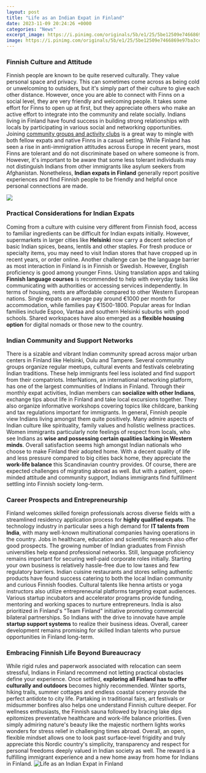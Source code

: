 ```yaml
---
layout: post
title: "Life as an Indian Expat in Finland"
date: 2023-11-09 20:24:26 +0000
categories: "News"
excerpt_image: https://i.pinimg.com/originals/5b/e1/25/5be12509e7466869e97ba3ce5947ab86.png
image: https://i.pinimg.com/originals/5b/e1/25/5be12509e7466869e97ba3ce5947ab86.png
---
```


### Finnish Culture and Attitude
Finnish people are known to be quite reserved culturally. They value personal space and privacy. This can sometimes come across as being cold or unwelcoming to outsiders, but it's simply part of their culture to give each other distance. However, once you are able to connect with Finns on a social level, they are very friendly and welcoming people. 
It takes some effort for Finns to open up at first, but they appreciate others who make an active effort to integrate into the community and relate socially. Indians living in Finland have found success in building strong relationships with locals by participating in various social and networking opportunities. Joining [community groups and activity clubs](https://yt.io.vn/collection/alegre) is a great way to mingle with both fellow expats and native Finns in a casual setting.
While Finland has seen a rise in anti-immigration attitudes across Europe in recent years, most Finns are tolerant and do not discriminate based on where someone is from. However, it's important to be aware that some less tolerant individuals may not distinguish Indians from other immigrants like asylum seekers from Afghanistan. Nonetheless, **Indian expats in Finland** generally report positive experiences and find Finnish people to be friendly and helpful once personal connections are made.

![](http://www.expatexchange.com/images/expats_living_in_finland_hp.jpg)
### Practical Considerations for Indian Expats  
Coming from a culture with cuisine very different from Finnish food, access to familiar ingredients can be difficult for Indian expats initially. However, supermarkets in larger cities like **Helsinki** now carry a decent selection of basic Indian spices, beans, lentils and other staples. For fresh produce or specialty items, you may need to visit Indian stores that have cropped up in recent years, or order online. 
Another challenge can be the language barrier as most interaction in Finland is in Finnish or Swedish. However, English proficiency is good among younger Finns. Using translation apps and taking **Finnish language courses** is recommended to help with everyday tasks like communicating with authorities or accessing services independently.
In terms of housing, rents are affordable compared to other Western European nations. Single expats on average pay around €1000 per month for accommodation, while families pay €1500-1800. Popular areas for Indian families include Espoo, Vantaa and southern Helsinki suburbs with good schools. Shared workspaces have also emerged as a **flexible housing option** for digital nomads or those new to the country.
### Indian Community and Support Networks  
There is a sizable and vibrant Indian community spread across major urban centers in Finland like Helsinki, Oulu and Tampere. Several community groups organize regular meetups, cultural events and festivals celebrating Indian traditions. These help immigrants feel less isolated and find support from their compatriots.
InterNations, an international networking platform, has one of the largest communities of Indians in Finland. Through their monthly expat activities, Indian members can **socialize with other Indians**, exchange tips about life in Finland and take local excursions together. They also organize informative workshops covering topics like childcare, banking and tax regulations important for immigrants.
In general, Finnish people view Indians living amongst them quite positively. Many admire aspects of Indian culture like spirituality, family values and holistic wellness practices. Women immigrants particularly note feelings of respect from locals, who see Indians as **wise and possessing certain qualities lacking in Western minds**.
Overall satisfaction seems high amongst Indian nationals who choose to make Finland their adopted home. With a decent quality of life and less pressure compared to big cities back home, they appreciate the **work-life balance** this Scandinavian country provides. Of course, there are expected challenges of migrating abroad as well. But with a patient, open-minded attitude and community support, Indians immigrants find fulfillment settling into Finnish society long-term.
### Career Prospects and Entrepreneurship 
Finland welcomes skilled foreign professionals across diverse fields with a streamlined residency application process for **highly qualified expats**. The technology industry in particular sees a high demand for **IT talents from India**, with many well-known multinational companies having operations in the country. 
Jobs in healthcare, education and scientific research also offer good prospects. The growing number of Indian graduates from Finnish universities help expand professional networks. Still, language proficiency remains important for securing well-paid corporate roles initially. 
Starting your own business is relatively hassle-free due to low taxes and few regulatory barriers. Indian cuisine restaurants and stores selling authentic products have found success catering to both the local Indian community and curious Finnish foodies. Cultural talents like henna artists or yoga instructors also utilize entrepreneurial platforms targeting expat audiences.
Various startup incubators and accelerator programs provide funding, mentoring and working spaces to nurture entrepreneurs. India is also prioritized in Finland's "Team Finland" initiative promoting commercial bilateral partnerships. So Indians with the drive to innovate have ample **startup support systems** to realize their business ideas. Overall, career development remains promising for skilled Indian talents who pursue opportunities in Finland long-term.
### Embracing Finnish Life Beyond Bureaucracy  
While rigid rules and paperwork associated with relocation can seem stressful, Indians in Finland recommend not letting practical obstacles define your experience. Once settled, **exploring all Finland has to offer culturally and outdoors** becomes highly recommended. 
Winter sports, hiking trails, summer cottages and endless coastal scenery provide the perfect antidote to city life. Partaking in traditional fairs, art festivals or midsummer bonfires also helps one understand Finnish culture deeper. 
For wellness enthusiasts, the Finnish sauna followed by bracing lake dips epitomizes preventative healthcare and work-life balance priorities. Even simply admiring nature's beauty like the majestic northern lights works wonders for stress relief in challenging times abroad. 
Overall, an open, flexible mindset allows one to look past surface-level frigidity and truly appreciate this Nordic country's simplicity, transparency and respect for personal freedoms deeply valued in Indian society as well. The reward is a fulfilling immigrant experience and a new home away from home for Indians in Finland.
![Life as an Indian Expat in Finland](https://i.pinimg.com/originals/5b/e1/25/5be12509e7466869e97ba3ce5947ab86.png)